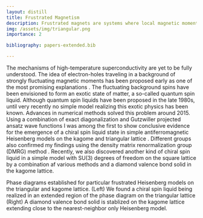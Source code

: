```yaml
---
layout: distill
title: Frustrated Magnetism
description: Frustrated magnets are systems where local magnetic moments cannot be properly aligned at low temperatures. The resulting strong fluctuations can cause the system to stabilize exotic states of matter. This includes several (chiral) spin liquids and valence bond solids, for which I have demonstrated that they can emerge in rather simple Heisenberg antiferromagnets.
img: /assets/img/triangular.png
importance: 2

bibliography: papers-extended.bib

---
```

<p>
  The mechanisms of high-temperature superconductivity are yet to be
  fully understood. The idea of electron-holes traveling in a
  background of strongly fluctuating magnetic moments has been
  proposed early as one of the most promising
  explanations <d-cite key="Anderson1987"></d-cite>. The fluctuating background
  spins have been envisioned to form an exotic state of matter, a
  so-called quantum spin liquid<d-cite key="Anderson1987,Wen1989a"></d-cite>.
  Although quantum spin liquids have been proposed in the late 1980s,
  until very recently no simple model realizing this exotic physics
  has been known.  Advances in numerical methods solved this problem
  around 2015. Using a combination of exact diagonalization and
  Gutzwiller projected ansatz wave functions I was among the first
  to show conclusive evidence for the emergence of a chiral spin
  liquid state in simple antiferromagnetic Heisenberg models on the
  kagome and triangular
  lattice <d-cite key="Wietek2015,Wietek2017a,Nataf2016"></d-cite>. Different
  groups also confirmed my findings using the density matrix
  renormalization group (DMRG) method <d-cite key="Gong2017"></d-cite>. Recently,
  we also discovered another kind of chiral spin liquid in a simple
  model with SU(3) degrees of freedom on the square lattice by a
  combination af various methods<d-cite key="Chen2020"></d-cite>
  and a diamond valence bond solid in the kagome lattice<d-cite key="Wietek2020a"></d-cite>.

</p>


<div class="row">
    <div class="col-sm mt-2 mt-md-0">
        <img class="img-fluid rounded z-depth-1" src="{{ '/assets/img/csl_triangular.png' | relative_url }}" alt="" title="example image"/>
    </div>
        <div class="col-sm mt-2 mt-md-1">
        <img class="img-fluid rounded z-depth-1" src="{{ '/assets/img/diamond_kagome.png' | relative_url }}" alt="" title="example image"/>
    </div>
</div>
<div class="caption">
   Phase diagrams established for particular frustrated Heisenberg models
   on the triangular and kagome lattice. (Left) We found a chiral spin
   liquid being realized in an extended region of the phase diagram on the
   triangular lattice <d-cite key="Wietek2017a"></d-cite> (Right) A diamond
   valence bond solid is stablized on the kagome lattice extending close
   to the nearest-neighbor only Heisenberg model<d-cite key="Wietek2020a"></d-cite>.
</div>